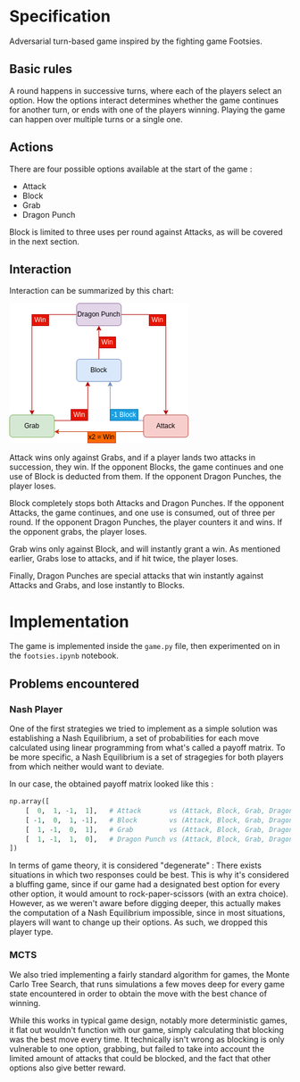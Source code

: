 # Specification

Adversarial turn-based game inspired by the fighting game Footsies.

## Basic rules

A round happens in successive turns, where each of the players select an option. How the options interact determines whether the game continues for another turn, or ends with one of the players winning. Playing the game can happen over multiple turns or a single one.

## Actions

There are four possible options available at the start of the game : 
- Attack
- Block
- Grab
- Dragon Punch

Block is limited to three uses per round against Attacks, as will be covered in the next section.

## Interaction

Interaction can be summarized by this chart:

![Interaction between possible actions](spec.drawio.png)

Attack wins only against Grabs, and if a player lands two attacks in succession, they win. If the opponent Blocks, the game continues and one use of Block is deducted from them. If the opponent Dragon Punches, the player loses.

Block completely stops both Attacks and Dragon Punches. If the opponent Attacks, the game continues, and one use is consumed, out of three per round. If the opponent Dragon Punches, the player counters it and wins. If the opponent grabs, the player loses.

Grab wins only against Block, and will instantly grant a win. As mentioned earlier, Grabs lose to attacks, and if hit twice, the player loses.

Finally, Dragon Punches are special attacks that win instantly against Attacks and Grabs, and lose instantly to Blocks.

# Implementation

The game is implemented inside the `game.py` file, then experimented on in the `footsies.ipynb` notebook.

## Problems encountered

### Nash Player

One of the first strategies we tried to implement as a simple solution was establishing a Nash Equilibrium, a set of probabilities for each move calculated using linear programming from what's called a payoff matrix. To be more specific, a Nash Equilibrium is a set of stragegies for both players from which neither would want to deviate.

In our case, the obtained payoff matrix looked like this :
```py
np.array([
    [  0,  1, -1,  1],   # Attack       vs (Attack, Block, Grab, Dragon Punch)
    [ -1,  0,  1, -1],   # Block        vs (Attack, Block, Grab, Dragon Punch)
    [  1, -1,  0,  1],   # Grab         vs (Attack, Block, Grab, Dragon Punch)
    [  1, -1,  1,  0],   # Dragon Punch vs (Attack, Block, Grab, Dragon Punch)
])
```

In terms of game theory, it is considered "degenerate" : There exists situations in which two responses could be best. This is why it's considered a bluffing game, since if our game had a designated best option for every other option, it would amount to rock-paper-scissors (with an extra choice). However, as we weren't aware before digging deeper, this actually makes the computation of a Nash Equilibrium impossible, since in most situations, players will want to change up their options. As such, we dropped this player type.

### MCTS

We also tried implementing a fairly standard algorithm for games, the Monte Carlo Tree Search, that runs simulations a few moves deep for every game state encountered in order to obtain the move with the best chance of winning.

While this works in typical game design, notably more deterministic games, it flat out wouldn't function with our game, simply calculating that blocking was the best move every time. It technically isn't wrong as blocking is only vulnerable to one option, grabbing, but failed to take into account the limited amount of attacks that could be blocked, and the fact that other options also give better reward.